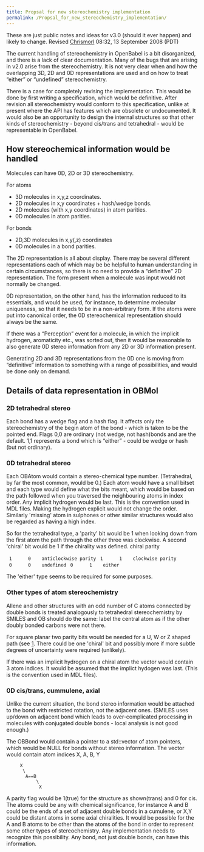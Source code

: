 ```yaml
---
title: Propsal for new stereochemistry implementation
permalink: /Propsal_for_new_stereochemistry_implementation/
---
```


These are just public notes and ideas for v3.0 (should it ever happen) and likely to change. Revised [Chrismorl](/User:Chrismorl "wikilink") 08:32, 13 September 2008 (PDT)

The current handling of stereochemistry in OpenBabel is a bit disorganized, and there is a lack of clear documentation. Many of the bugs that are arising in v2.0 arise from the stereochemistry. It is not very clear when and how the overlapping 3D, 2D and 0D representations are used and on how to treat “either” or “undefined” stereochemistry.

There is a case for completely revising the implementation. This would be done by first writing a specification, which would be definitive. After revision all stereochemistry would conform to this specification, unlike at present where the API has features which are obsolete or undocumented. It would also be an opportunity to design the internal structures so that other kinds of stereochemistry - beyond cis/trans and tetrahedral - would be representable in OpenBabel.

How stereochemical information would be handled
-----------------------------------------------

Molecules can have 0D, 2D or 3D stereochemistry.

For atoms

-   3D molecules in x,y,z coordinates.
-   2D molecules in x,y coordinates + hash/wedge bonds.
-   2D molecules (with x,y coordinates) in atom parities.
-   0D molecules in atom parities.

For bonds

-   2D,3D molecules in x,y(,z) coordinates
-   0D molecules in a bond parities.

The 2D representation is all about display. There may be several different representations each of which may be be helpful to human understanding in certain circumstances, so there is no need to provide a “definitive” 2D representation. The form present when a molecule was input would not normally be changed.

0D representation, on the other hand, has the information reduced to its essentials, and would be used, for instance, to determine molecular uniqueness, so that it needs to be in a non-arbitrary form. If the atoms were put into canonical order, the 0D stereochemical representation should always be the same.

If there was a “Perception” event for a molecule, in which the implicit hydrogen, aromaticity etc., was sorted out, then it would be reasonable to also generate 0D stereo information from any 2D or 3D information present.

Generating 2D and 3D representations from the 0D one is moving from “definitive” information to something with a range of possibilities, and would be done only on demand.

Details of data representation in OBMol
---------------------------------------

### 2D tetrahedral stereo

Each bond has a wedge flag and a hash flag. It affects only the stereochemistry of the begin atom of the bond - which is taken to be the pointed end. Flags 0,0 are ordinary (not wedge, not hash)bonds and are the default. 1,1 represents a bond which is “either” - could be wedge or hash (but not ordinary).

### 0D tetrahedral stereo

Each OBAtom would contain a stereo-chemical type number. (Tetrahedral, by far the most common, would be 0.) Each atom would have a small bitset and each type would define what the bits meant, which would be based on the path followed when you traversed the neighbouring atoms in index order. Any implicit hydrogen would be last. This is the convention used in MDL files. Making the hydrogen explicit would not change the order. Similarly 'missing' atom in sulphones or other similar structures would also be regarded as having a high index.

So for the tetrahedral type, a 'parity' bit would be 1 when looking down from the first atom the path through the other three was clockwise. A second 'chiral' bit would be 1 if the chirality was defined. chiral parity

` 1      0    anticlockwise parity`
` 1      1    clockwise parity`
` 0      0    undefined`
` 0      1    either`

The 'either' type seems to be required for some purposes.

### Other types of atom stereochemistry

Allene and other structures with an odd number of C atoms connected by double bonds is treated analogously to tetrahedral stereochemistry by SMILES and OB should do the same: label the central atom as if the other doubly bonded carbons were not there.

For square planar two parity bits would be needed for a U, W or Z shaped path (see [1](http://www.daylight.com/dayhtml/doc/theory/theory.smiles.html#RTFToC25). There could be one 'chiral' bit and possibly more if more subtle degrees of uncertainty were required (unlikely).

If there was an implicit hydrogen on a chiral atom the vector would contain 3 atom indices. It would be assumed that the implict hydogen was last. (This is the convention used in MDL files).

### 0D cis/trans, cummulene, axial

Unlike the current situation, the bond stereo information would be attached to the bond with restricted rotation, not the adjacent ones. (SMILES uses up/down on adjacent bond which leads to over-complicated processing in molecules with conjugated double bonds - local analysis is not good enough.)

The OBBond would contain a pointer to a std::vector of atom pointers, which would be NULL for bonds without stereo information. The vector would contain atom indices X, A, B, Y

         X
          \
           A==B
               \
                X

A parity flag would be 1(true) for the structure as shown(trans) and 0 for cis. The atoms could be any with chemical significance, for instance A and B could be the ends of a set of adjacent double bonds in a cumulene, or X,Y could be distant atoms in some axial chiralities. It would be possible for the A and B atoms to be other than the atoms of the bond in order to represent some other types of stereochemistry. Any implementation needs to recognize this possibility. Any bond, not just double bonds, can have this information.